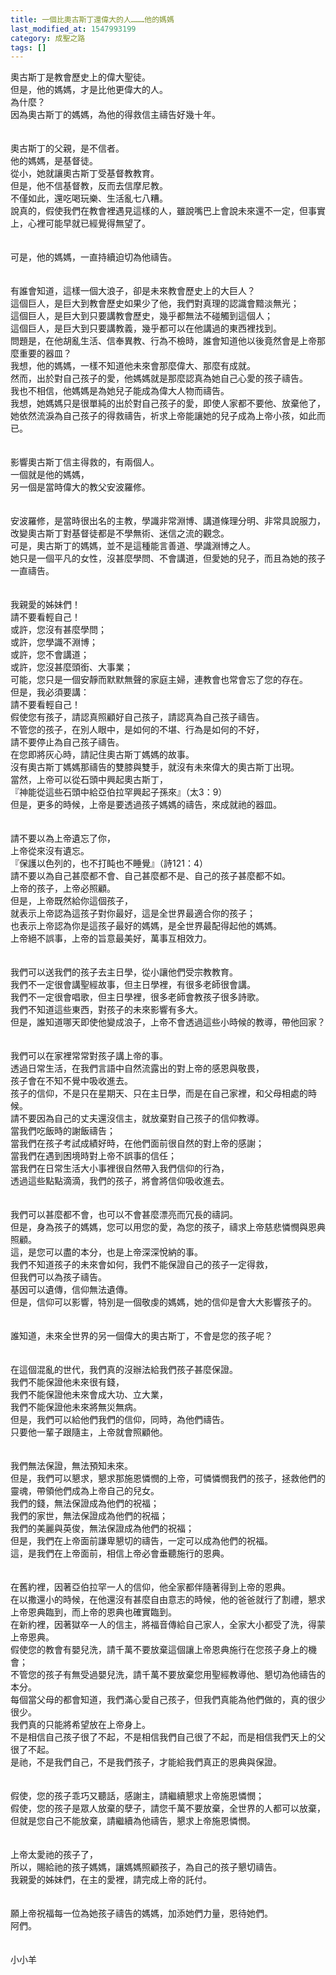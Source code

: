 ```yaml
---
title: 一個比奧古斯丁還偉大的人………他的媽媽
last_modified_at: 1547993199
category: 成聖之路
tags: []
---
```


<p>奧古斯丁是教會歷史上的偉大聖徒。<br/>但是，他的媽媽，才是比他更偉大的人。<br/><!--more-->為什麼？<br/>因為奧古斯丁的媽媽，為他的得救信主禱告好幾十年。<br/><br/><br/>奧古斯丁的父親，是不信者。<br/>他的媽媽，是基督徒。<br/>從小，她就讓奧古斯丁受基督教教育。<br/>但是，他不信基督教，反而去信摩尼教。<br/>不僅如此，還吃喝玩樂、生活亂七八糟。<br/>說真的，假使我們在教會裡遇見這樣的人，雖說嘴巴上會說未來還不一定，但事實上，心裡可能早就已經覺得無望了。<br/><br/><br/>可是，他的媽媽，一直持續迫切為他禱告。<br/><br/><br/>有誰會知道，這樣一個大浪子，卻是未來教會歷史上的大巨人？<br/>這個巨人，是巨大到教會歷史如果少了他，我們對真理的認識會黯淡無光；<br/>這個巨人，是巨大到只要講教會歷史，幾乎都無法不碰觸到這個人；<br/>這個巨人，是巨大到只要講教義，幾乎都可以在他講過的東西裡找到。<br/>問題是，在他胡亂生活、信奉異教、行為不檢時，誰會知道他以後竟然會是上帝那麼重要的器皿？<br/>我想，他的媽媽，一樣不知道他未來會那麼偉大、那麼有成就。<br/>然而，出於對自己孩子的愛，他媽媽就是那麼認真為她自己心愛的孩子禱告。<br/>我也不相信，他媽媽是為她兒子能成為偉大人物而禱告。<br/>我想，她媽媽只是很單純的出於對自己孩子的愛，即使人家都不要他、放棄他了，她依然流淚為自己孩子的得救禱告，祈求上帝能讓她的兒子成為上帝小孩，如此而已。<br/><br/><br/>影響奧古斯丁信主得救的，有兩個人。<br/>一個就是他的媽媽，<br/>另一個是當時偉大的教父安波羅修。<br/><br/><br/>安波羅修，是當時很出名的主教，學識非常淵博、講道條理分明、非常具說服力，<br/>改變奧古斯丁對基督徒都是不學無術、迷信之流的觀念。<br/>可是，奧古斯丁的媽媽，並不是這種能言善道、學識淵博之人。<br/>她只是一個平凡的女性，沒甚麼學問、不會講道，但愛她的兒子，而且為她的孩子一直禱告。<br/><br/><br/>我親愛的姊妹們！<br/>請不要看輕自己！<br/>或許，您沒有甚麼學問；<br/>或許，您學識不淵博；<br/>或許，您不會講道；<br/>或許，您沒甚麼頭銜、大事業；<br/>可能，您只是一個安靜而默默無聲的家庭主婦，連教會也常會忘了您的存在。<br/>但是，我必須要講：<br/>請不要看輕自己！<br/>假使您有孩子，請認真照顧好自己孩子，請認真為自己孩子禱告。<br/>不管您的孩子，在別人眼中，是如何的不堪、行為是如何的不好，<br/>請不要停止為自己孩子禱告。<br/>在您即將灰心時，請記住奧古斯丁媽媽的故事。<br/>沒有奧古斯丁媽媽那禱告的雙膝與雙手，就沒有未來偉大的奧古斯丁出現。<br/>當然，上帝可以從石頭中興起奧古斯丁，<br/>『神能從這些石頭中給亞伯拉罕興起子孫來』（太3：9）<br/>但是，更多的時候，上帝是要透過孩子媽媽的禱告，來成就祂的器皿。<br/><br/><br/>請不要以為上帝遺忘了你，<br/>上帝從來沒有遺忘。<br/>『保護以色列的，也不打盹也不睡覺』（詩121：4）<br/>請不要以為自己甚麼都不會、自己甚麼都不是、自己的孩子甚麼都不如。<br/>上帝的孩子，上帝必照顧。<br/>但是，上帝既然給你這個孩子，<br/>就表示上帝認為這孩子對你最好，這是全世界最適合你的孩子；<br/>也表示上帝認為你是這孩子最好的媽媽，是全世界最配得起他的媽媽。<br/>上帝絕不誤事，上帝的旨意最美好，萬事互相效力。<br/><br/><br/>我們可以送我們的孩子去主日學，從小讓他們受宗教教育。<br/>我們不一定很會講聖經故事，但主日學裡，有很多老師很會講。<br/>我們不一定很會唱歌，但主日學裡，很多老師會教孩子很多詩歌。<br/>我們不知道這些東西，對孩子的未來影響有多大。<br/>但是，誰知道哪天即使他變成浪子，上帝不會透過這些小時候的教導，帶他回家？<br/><br/><br/>我們可以在家裡常常對孩子講上帝的事。<br/>透過日常生活，在我們言語中自然流露出的對上帝的感恩與敬畏，<br/>孩子會在不知不覺中吸收進去。<br/>孩子的信仰，不是只在星期天、只在主日學，而是在自己家裡，和父母相處的時候。<br/>請不要因為自己的丈夫還沒信主，就放棄對自己孩子的信仰教導。<br/>當我們吃飯時的謝飯禱告；<br/>當我們在孩子考試成績好時，在他們面前很自然的對上帝的感謝；<br/>當我們在遇到困境時對上帝不誤事的信任；<br/>當我們在日常生活大小事裡很自然帶入我們信仰的行為，<br/>透過這些點點滴滴，我們的孩子，將會將信仰吸收進去。<br/><br/><br/>我們可以甚麼都不會，也可以不會甚麼漂亮而冗長的禱詞。<br/>但是，身為孩子的媽媽，您可以用您的愛，為您的孩子，禱求上帝慈悲憐憫與恩典照顧。<br/>這，是您可以盡的本分，也是上帝深深悅納的事。<br/>我們不知道孩子的未來會如何，我們不能保證自己的孩子一定得救，<br/>但我們可以為孩子禱告。<br/>基因可以遺傳，信仰無法遺傳。<br/>但是，信仰可以影響，特別是一個敬虔的媽媽，她的信仰是會大大影響孩子的。<br/><br/><br/>誰知道，未來全世界的另一個偉大的奧古斯丁，不會是您的孩子呢？<br/><br/><br/>在這個混亂的世代，我們真的沒辦法給我們孩子甚麼保證。<br/>我們不能保證他未來很有錢，<br/>我們不能保證他未來會成大功、立大業，<br/>我們不能保證他未來將無災無病。<br/>但是，我們可以給他們我們的信仰，同時，為他們禱告。<br/>只要他一輩子跟隨主，上帝就會照顧他。<br/><br/><br/>我們無法保證，無法預知未來。<br/>但是，我們可以懇求，懇求那施恩憐憫的上帝，可憐憐憫我們的孩子，拯救他們的靈魂，帶領他們成為上帝自己的兒女。<br/>我們的錢，無法保證成為他們的祝福；<br/>我們的家世，無法保證成為他們的祝福；<br/>我們的美麗與英俊，無法保證成為他們的祝福；<br/>但是，我們在上帝面前謙卑懇切的禱告，一定可以成為他們的祝福。<br/>這，是我們在上帝面前，相信上帝必會垂聽施行的恩典。<br/><br/><br/>在舊約裡，因著亞伯拉罕一人的信仰，他全家都伴隨著得到上帝的恩典。<br/>在以撒還小的時候，在他還沒有甚麼自由意志的時候，他的爸爸就行了割禮，懇求上帝恩典臨到，而上帝的恩典也確實臨到。<br/>在新約裡，因著獄卒一人的信主，將福音傳給自己家人，全家大小都受了洗，得蒙上帝恩典。<br/>假使您的教會有嬰兒洗，請千萬不要放棄這個讓上帝恩典施行在您孩子身上的機會；<br/>不管您的孩子有無受過嬰兒洗，請千萬不要放棄您用聖經教導他、懇切為他禱告的本分。<br/>每個當父母的都會知道，我們滿心愛自己孩子，但我們真能為他們做的，真的很少很少。<br/>我們真的只能將希望放在上帝身上。<br/>不是相信自己孩子很了不起，不是相信我們自己很了不起，而是相信我們天上的父很了不起。<br/>是祂，不是我們自己，不是我們孩子，才能給我們真正的恩典與保證。<br/><br/><br/>假使，您的孩子乖巧又聽話，感謝主，請繼續懇求上帝施恩憐憫；<br/>假使，您的孩子是眾人放棄的孽子，請您千萬不要放棄，全世界的人都可以放棄，但就是您自己不能放棄，請繼續為他禱告，懇求上帝施恩憐憫。<br/><br/><br/>上帝太愛祂的孩子了，<br/>所以，賜給祂的孩子媽媽，讓媽媽照顧孩子，為自己的孩子懇切禱告。<br/>我親愛的姊妹們，在主的愛裡，請完成上帝的託付。<br/><br/><br/>願上帝祝福每一位為她孩子禱告的媽媽，加添她們力量，恩待她們。<br/>阿們。<br/><br/><br/>小小羊<br/><br/></p><p> </p><br/><br/>
